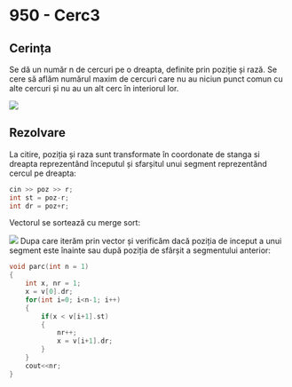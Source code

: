 # 950 - Cerc3
## Cerința
Se dă un număr n de cercuri pe o dreapta, definite prin poziție și rază. Se cere să aflăm numărul maxim de cercuri care nu au niciun punct comun cu alte cercuri și nu au un alt cerc în interiorul lor.

![](https://www.pbinfo.ro/resurse/probleme/950-1000/cerc3-enunt.png)
## Rezolvare
La citire, poziția și raza sunt transformate în coordonate de stanga si dreapta reprezentând începutul și sfarșitul unui segment reprezentănd cercul pe dreapta:
```cpp
cin >> poz >> r;
int st = poz-r;
int dr = poz+r;
```
Vectorul se sortează cu merge sort:  

![](https://media.geeksforgeeks.org/wp-content/cdn-uploads/Merge-Sort-Tutorial.png)
Dupa care iterăm prin vector și verificăm dacă poziția de inceput a unui segment este înainte sau după poziția de sfârșit a segmentului anterior:
```cpp
void parc(int n = 1)
{
    int x, nr = 1;
    x = v[0].dr;
    for(int i=0; i<n-1; i++)
    {
        if(x < v[i+1].st)
        {
            nr++;
            x = v[i+1].dr;
        }
    }
    cout<<nr;
}
```